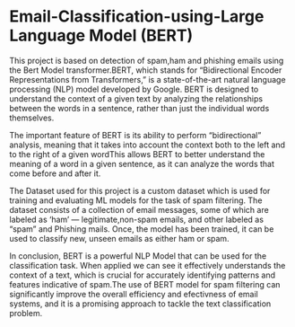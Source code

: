 # Email-Classification-using-Large Language Model (BERT)
This project is based on detection of spam,ham and phishing emails using the Bert Model transformer.BERT, which stands for “Bidirectional Encoder Representations from Transformers,” is a state-of-the-art natural language processing (NLP) model developed by Google. BERT is designed to understand the context of a given text by analyzing the relationships between the words in a sentence, rather than just the individual words themselves.

The important feature of BERT is its ability to perform “bidirectional” analysis, meaning that it takes into account the context both to the left and to the right of a given wordThis allows BERT to better understand the meaning of a word in a given sentence, as it can analyze the words that come before and after it.

The Dataset used for this project is a custom dataset which is used for training and evaluating ML models for the task of spam filtering. The dataset consists of a collection of email messages, some of which are labeled as ‘ham’ — legitimate,non-spam emails, and other labeled as “spam” and Phishing mails. Once, the model has been trained, it can be used to classify new, unseen emails as either ham or spam.

In conclusion, BERT is a powerful NLP Model that can be used for the classification task. When applied we can see it effectively understands the context of a text, which is crucial for accurately identifying patterns and features indicative of spam.The use of BERT model for spam filtering can significantly improve the overall efficiency and efectivness of email systems, and it is a promising approach to tackle the text classification problem.
